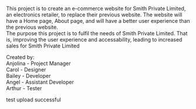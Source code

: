 This project is to create an e-commerce website for Smith Private Limited, an electronics retailer, to replace their previous website. The website will have a Home page, About page, and will have a better user experience than the previous website.  
The purpose this project is to fulfil the needs of Smith Private Limited. That is, improving the user experience and accessability, leading to increased sales for Smith Private Limited  

Created by:  
Anjolina - Project Manager  
Carol - Designer  
Bailey - Developer  
Angel - Assistant Developer  
Arthur - Tester

test upload successful